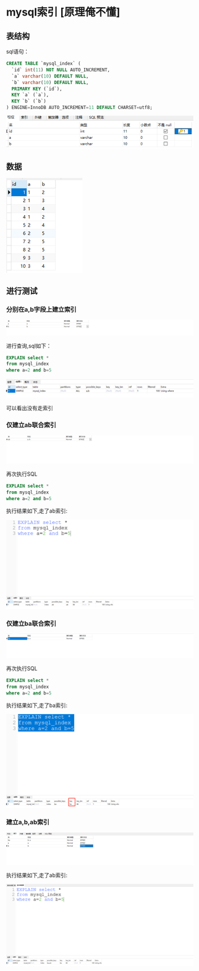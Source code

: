 

# mysql索引 [原理俺不懂]

## 表结构

sql语句：

```sql
CREATE TABLE `mysql_index` (
  `id` int(11) NOT NULL AUTO_INCREMENT,
  `a` varchar(10) DEFAULT NULL,
  `b` varchar(10) DEFAULT NULL,
  PRIMARY KEY (`id`),
  KEY `a` (`a`),
  KEY `b` (`b`)
) ENGINE=InnoDB AUTO_INCREMENT=11 DEFAULT CHARSET=utf8;
```



![image-20210915164520548](./images/mysqlindex001.png)


## 数据

![image-20210915164846734](./images/mysqlindex003.png)

## 进行测试

### 分别在a,b字段上建立索引

![image-20210915164706757](./images/mysqlindex002.png)


进行查询,sql如下：

```sql
EXPLAIN select *
from mysql_index
where a=2 and b=5
```



![image-20210915190928743](./images/mysqlindex004.png)

可以看出没有走索引



### 仅建立ab联合索引

![image-20210915192437240](./images/mysqlindex005.png)

再次执行SQL

```SQL
EXPLAIN select *
from mysql_index
where a=2 and b=5
```

执行结果如下,走了ab索引:

![image-20210915192604980](./images/mysqlindex006.png)



### 仅建立ba联合索引

![image-20210915192437240](./images/mysqlindex007.png)

再次执行SQL

```SQL
EXPLAIN select *
from mysql_index
where a=2 and b=5
```

执行结果如下,走了ba索引:

![image-20210915192437240](./images/mysqlindex008.png)

### 建立a,b,ab索引

![image-20210915193614979](./images/mysqlindex009.png)

执行结果如下,走了ab索引:

![image-20210915193614979](./images/mysqlindex010.png)


